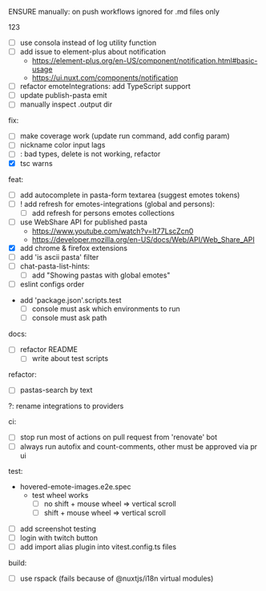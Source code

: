 ENSURE manually: on push workflows ignored for .md files only

123

- [ ] use consola instead of log utility function
- [ ] add issue to element-plus about notification
  - https://element-plus.org/en-US/component/notification.html#basic-usage
  - https://ui.nuxt.com/components/notification
- [ ] refactor emoteIntegrations: add TypeScript support
- [ ] update publish-pasta emit
- [ ] manually inspect .output dir

fix:

- [ ] make coverage work (update run command, add config param)
- [ ] nickname color input lags
- [ ] <remove-pastas-list />: bad types, delete is not working, refactor
- [x] tsc warns

feat:

- [ ] add autocomplete in pasta-form textarea (suggest emotes tokens)
- [ ] ! add refresh for emotes-integrations (global and persons):
  - [ ] add refresh for persons emotes collections
- [ ] use WebShare API for published pasta
  - https://www.youtube.com/watch?v=lt77LscZcn0
  - https://developer.mozilla.org/en-US/docs/Web/API/Web_Share_API
- [x] add chrome & firefox extensions
- [ ] add 'is ascii pasta' filter
- [ ] chat-pasta-list-hints:
  - [ ] add "Showing pastas with global emotes"
- [ ] eslint configs order
- add 'package.json'.scripts.test
  - [ ] console must ask which environments to run
  - [ ] console must ask path

docs:

- [ ] refactor README
  - [ ] write about test scripts

refactor:

- [ ] pastas-search by text

?: rename integrations to providers

ci:

- [ ] stop run most of actions on pull request from 'renovate' bot
- [ ] always run autofix and count-comments, other must be approved via pr ui

test:

- hovered-emote-images.e2e.spec
  - test wheel works
    - [ ] no shift + mouse wheel => vertical scroll
    - [ ] shift + mouse wheel => vertical scroll
- [ ] add screenshot testing
- [ ] login with twitch button
- [ ] add import alias plugin into vitest.config.ts files

build:
  - [ ] use rspack (fails because of @nuxtjs/i18n virtual modules)

